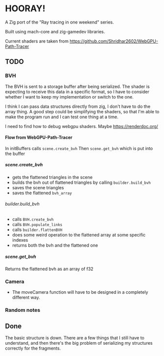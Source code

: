 # HOORAY!

A Zig port of the "Ray tracing in one weekend" series.

Built using mach-core and zig-gamedev libraries.

Current shaders are taken from https://github.com/Shridhar2602/WebGPU-Path-Tracer

## TODO

### BVH
The BVH is sent to a storage buffer after being serialized.
The shader is expecting to receive this data in a specific format, so I 
have to consider whether I want to keep my implementation or switch to
the one.

I think I can pass data structures directly from zig, I don't have to do the array thing.
A good step could be simplifying the shaders, so that I'm able to make the program run and I can test one thing at a time.

I need to find how to debug webgpu shaders.
Maybe https://renderdoc.org/

#### Flow from WebGPU-Path-Tracer
In initBuffers calls `scene.create_bvh`
Then `scene.get_bvh` which is put into the buffer

##### scene.create_bvh
- gets the flattened triangles in the scene
- builds the bvh out of flattened triangles by calling `builder.build_bvh`
- saves the scene triangles
- saves the flattened `bvh_array`

###### builder.build_bvh
- calls `BVH.create_bvh`
- calls `BVH.populate_links`
- calls `builder.flattenBVH`
- does some weird operation to the flattened array at some specific indexes
- returns both the bvh and the flattened one

##### scene.get_bvh
Returns the flattened bvh as an array of f32


### Camera
- The moveCamera function will have to be designed in a completely different way.

### Random notes

## Done

The basic structure is down.
There are a few things that I still have to understand, and then there's the 
big problem of serializing my structures correctly for the fragments.
